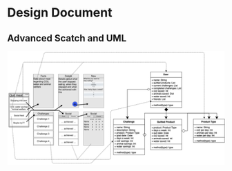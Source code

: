 # Design Document

## Advanced Scatch and UML
![alt text](https://github.com/mellemeewis/final-project/blob/master/doc/Design%20document%20visualization.png)
